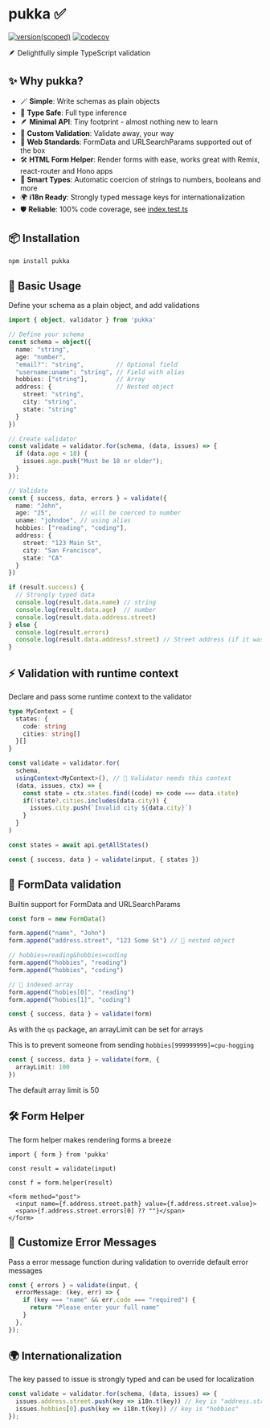 # pukka ✅

[![version(scoped)](https://img.shields.io/npm/v/pukka.svg)](https://www.npmjs.com/package/pukka)
[![codecov](https://codecov.io/gh/ajaishankar/pukka/graph/badge.svg?token=2O9DD5SEUJ)](https://codecov.io/gh/ajaishankar/pukka)

🪶 Delightfully simple TypeScript validation

## ✨ Why pukka?

- 🪄 **Simple**: Write schemas as plain objects
- 🎯 **Type Safe**: Full type inference
- 🪶 **Minimal API**: Tiny footprint - almost nothing new to learn
- 🔧 **Custom Validation**: Validate away, your way
- 📝 **Web Standards**: FormData and URLSearchParams supported out of the box
- 🛠️ **HTML Form Helper**: Render forms with ease, works great with Remix, react-router and Hono apps
- 🔄 **Smart Types**: Automatic coercion of strings to numbers, booleans and more
- 🌍 **i18n Ready**: Strongly typed message keys for internationalization
- 🛡️ **Reliable**: 100% code coverage, see [index.test.ts](./src/index.test.ts)

## 📦 Installation

```sh
npm install pukka
```

## 🚀 Basic Usage

Define your schema as a plain object, and add validations

```ts
import { object, validator } from 'pukka'

// Define your schema
const schema = object({
  name: "string",
  age: "number",
  "email?": "string",         // Optional field
  "username:uname": "string", // Field with alias
  hobbies: ["string"],        // Array
  address: {                  // Nested object
    street: "string",
    city: "string",
    state: "string"
  }
})

// Create validator
const validate = validator.for(schema, (data, issues) => {
  if (data.age < 18) {
    issues.age.push("Must be 18 or older");
  }
});

// Validate 
const { success, data, errors } = validate({
  name: "John",
  age: "25",        // will be coerced to number
  uname: "johndoe", // using alias
  hobbies: ["reading", "coding"],
  address: {
    street: "123 Main St",
    city: "San Francisco",
    state: "CA"
  }
})

if (result.success) {
  // Strongly typed data
  console.log(result.data.name) // string
  console.log(result.data.age)  // number
  console.log(result.data.address.street)
} else {
  console.log(result.errors)
  console.log(result.data.address?.street) // Street address (if it was entered)
}
```

## ⚡ Validation with runtime context

Declare and pass some runtime context to the validator

```ts
type MyContext = {
  states: {
    code: string
    cities: string[]
  }[]
}

const validate = validator.for(
  schema,
  usingContext<MyContext>(), // 🌟 Validator needs this context
  (data, issues, ctx) => {
    const state = ctx.states.find((code) => code === data.state)
    if(!state?.cities.includes(data.city)) {
      issues.city.push(`Invalid city ${data.city}`)
    }
  }
)

const states = await api.getAllStates()

const { success, data } = validate(input, { states })
```

## 📝 FormData validation

Builtin support for FormData and URLSearchParams

```ts
const form = new FormData()

form.append("name", "John")
form.append("address.street", "123 Some St") // 🌟 nested object

// hobbies=reading&hobbies=coding
form.append("hobbies", "reading")
form.append("hobbies", "coding")

// 🌟 indexed array
form.append("hobies[0]", "reading") 
form.append("hobies[1]", "coding")

const { success, data } = validate(form)
```

As with the `qs` package, an arrayLimit can be set for arrays

This is to prevent someone from sending `hobbies[999999999]=cpu-hogging`

```ts
const { success, data } = validate(form, {
  arrayLimit: 100
})
```

The default array limit is 50

## 🛠️ Form Helper

The form helper makes rendering forms a breeze

```tsx
import { form } from 'pukka'

const result = validate(input)

const f = form.helper(result)

<form method="post">
  <input name={f.address.street.path} value={f.address.street.value}>
  <span>{f.address.street.errors[0] ?? ""}</span>
</form>
```

## 💬 Customize Error Messages

Pass a error message function during validation to override default error messages

```ts
const { errors } = validate(input, {
  errorMessage: (key, err) => {
    if (key === "name" && err.code === "required") {
      return "Please enter your full name"
    }
  },
});
```

## 🌍 Internationalization

The key passed to issue is strongly typed and can be used for localization

```typescript
const validate = validator.for(schema, (data, issues) => {
  issues.address.street.push(key => i18n.t(key)) // key is "address.street"
  issues.hobbies[0].push(key => i18n.t(key)) // key is "hobbies"
});
```
